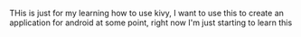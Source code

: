 THis is just for my learning how to use kivy, I want to use this to create an
application for android at some point, right now I'm just starting to learn this
